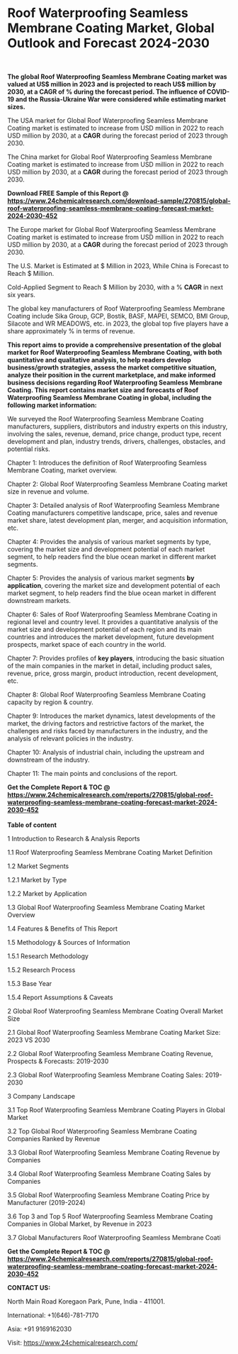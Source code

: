 <h1>Roof Waterproofing Seamless Membrane Coating Market, Global Outlook and Forecast 2024-2030</h1><br/><p><strong>The global Roof Waterproofing Seamless Membrane Coating market was valued at US$ million in 2023 and is projected to reach US$ million by 2030, at a <strong>CAGR</strong> of % during the forecast period. The influence of COVID-19 and the Russia-Ukraine War were considered while estimating market sizes.</strong></p><p>The USA market for Global Roof Waterproofing Seamless Membrane Coating market is estimated to increase from USD million in 2022 to reach USD million by 2030, at a <strong>CAGR</strong> during the forecast period of 2023 through 2030.</p><p>The China market for Global Roof Waterproofing Seamless Membrane Coating market is estimated to increase from USD million in 2022 to reach USD million by 2030, at a <strong>CAGR</strong> during the forecast period of 2023 through 2030.</p><div><b>Download FREE Sample of this Report @ <a href="https://www.24chemicalresearch.com/download-sample/270815/global-roof-waterproofing-seamless-membrane-coating-forecast-market-2024-2030-452">https://www.24chemicalresearch.com/download-sample/270815/global-roof-waterproofing-seamless-membrane-coating-forecast-market-2024-2030-452</a></b></div><p>The Europe market for Global Roof Waterproofing Seamless Membrane Coating market is estimated to increase from USD million in 2022 to reach USD million by 2030, at a <strong>CAGR</strong> during the forecast period of 2023 through 2030.</p><p>The U.S. Market is Estimated at $ Million in 2023, While China is Forecast to Reach $ Million.</p><p>Cold-Applied Segment to Reach $ Million by 2030, with a % <strong>CAGR</strong> in next six years.</p><p>The global key manufacturers of Roof Waterproofing Seamless Membrane Coating include Sika Group, GCP, Bostik, BASF, MAPEI, SEMCO, BMI Group, Silacote and WR MEADOWS, etc. in 2023, the global top five players have a share approximately % in terms of revenue.</p><p><strong>This report aims to provide a comprehensive presentation of the global market for Roof Waterproofing Seamless Membrane Coating, with both quantitative and qualitative analysis, to help readers develop business/growth strategies, assess the market competitive situation, analyze their position in the current marketplace, and make informed business decisions regarding Roof Waterproofing Seamless Membrane Coating. This report contains market size and forecasts of Roof Waterproofing Seamless Membrane Coating in global, including the following market information:</strong></p><p>We surveyed the Roof Waterproofing Seamless Membrane Coating manufacturers, suppliers, distributors and industry experts on this industry, involving the sales, revenue, demand, price change, product type, recent development and plan, industry trends, drivers, challenges, obstacles, and potential risks.</p><p>Chapter 1: Introduces the definition of Roof Waterproofing Seamless Membrane Coating, market overview.</p><p>Chapter 2: Global Roof Waterproofing Seamless Membrane Coating market size in revenue and volume.</p><p>Chapter 3: Detailed analysis of Roof Waterproofing Seamless Membrane Coating manufacturers competitive landscape, price, sales and revenue market share, latest development plan, merger, and acquisition information, etc.</p><p>Chapter 4: Provides the analysis of various market segments by type, covering the market size and development potential of each market segment, to help readers find the blue ocean market in different market segments.</p><p>Chapter 5: Provides the analysis of various market segments <strong>by application</strong>, covering the market size and development potential of each market segment, to help readers find the blue ocean market in different downstream markets.</p><p>Chapter 6: Sales of Roof Waterproofing Seamless Membrane Coating in regional level and country level. It provides a quantitative analysis of the market size and development potential of each region and its main countries and introduces the market development, future development prospects, market space of each country in the world.</p><p>Chapter 7: Provides profiles of <strong>key players</strong>, introducing the basic situation of the main companies in the market in detail, including product sales, revenue, price, gross margin, product introduction, recent development, etc.</p><p>Chapter 8: Global Roof Waterproofing Seamless Membrane Coating capacity by region & country.</p><p>Chapter 9: Introduces the market dynamics, latest developments of the market, the driving factors and restrictive factors of the market, the challenges and risks faced by manufacturers in the industry, and the analysis of relevant policies in the industry.</p><p>Chapter 10: Analysis of industrial chain, including the upstream and downstream of the industry.</p><p>Chapter 11: The main points and conclusions of the report.</p><div><b>Get the Complete Report & TOC @ <a href="https://www.24chemicalresearch.com/reports/270815/global-roof-waterproofing-seamless-membrane-coating-forecast-market-2024-2030-452">https://www.24chemicalresearch.com/reports/270815/global-roof-waterproofing-seamless-membrane-coating-forecast-market-2024-2030-452</a></b></div><br><b>Table of content</b><p>1 Introduction to Research & Analysis Reports<br />
 
  1.1 Roof Waterproofing Seamless Membrane Coating Market Definition<br />
 
  1.2 Market Segments<br />
 
  1.2.1 Market by Type<br />
 
  1.2.2 Market by Application<br />
 
  1.3 Global Roof Waterproofing Seamless Membrane Coating Market Overview<br />
 
  1.4 Features & Benefits of This Report<br />
 
  1.5 Methodology & Sources of Information<br />
 
  1.5.1 Research Methodology<br />
 
  1.5.2 Research Process<br />
 
  1.5.3 Base Year<br />
 
  1.5.4 Report Assumptions & Caveats<br />
 
 2 Global Roof Waterproofing Seamless Membrane Coating Overall Market Size<br />
 
  2.1 Global Roof Waterproofing Seamless Membrane Coating Market Size: 2023 VS 2030<br />
 
  2.2 Global Roof Waterproofing Seamless Membrane Coating Revenue, Prospects & Forecasts: 2019-2030<br />
 
  2.3 Global Roof Waterproofing Seamless Membrane Coating Sales: 2019-2030<br />
 
 3 Company Landscape<br />
 
  3.1 Top Roof Waterproofing Seamless Membrane Coating Players in Global Market<br />
 
  3.2 Top Global Roof Waterproofing Seamless Membrane Coating Companies Ranked by Revenue<br />
 
  3.3 Global Roof Waterproofing Seamless Membrane Coating Revenue by Companies<br />
 
  3.4 Global Roof Waterproofing Seamless Membrane Coating Sales by Companies<br />
 
  3.5 Global Roof Waterproofing Seamless Membrane Coating Price by Manufacturer (2019-2024)<br />
 
  3.6 Top 3 and Top 5 Roof Waterproofing Seamless Membrane Coating Companies in Global Market, by Revenue in 2023<br />
 
  3.7 Global Manufacturers Roof Waterproofing Seamless Membrane Coati<br><div><b>Get the Complete Report & TOC @ <a href="https://www.24chemicalresearch.com/reports/270815/global-roof-waterproofing-seamless-membrane-coating-forecast-market-2024-2030-452">https://www.24chemicalresearch.com/reports/270815/global-roof-waterproofing-seamless-membrane-coating-forecast-market-2024-2030-452</a></b></div></p>
 
 <b>CONTACT US:</b><br>
 
 North Main Road Koregaon Park, Pune, India - 411001.<br/>
 
 International: +1(646)-781-7170<br/>
 
 Asia: +91 9169162030<br/>
 
 Visit: <a href="https://www.24chemicalresearch.com/">https://www.24chemicalresearch.com/</a>
 
 <br>